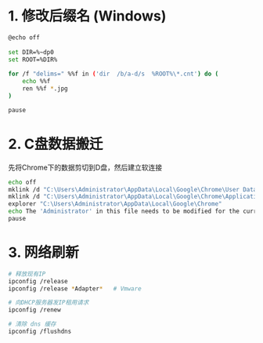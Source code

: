 # 1. 修改后缀名 (Windows)

```bash
@echo off
 
set DIR=%~dp0
set ROOT=%DIR%
 
for /f "delims=" %%f in ('dir  /b/a-d/s  %ROOT%\*.cnt') do (
	echo %%f
	ren %%f *.jpg
)

pause
```



# 2. C盘数据搬迁

先将Chrome下的数据剪切到D盘，然后建立软连接

```bash
echo off
mklink /d "C:\Users\Administrator\AppData\Local\Google\Chrome\User Data" "D:\Program Files\Chrome\User Data"
mklink /d "C:\Users\Administrator\AppData\Local\Google\Chrome\Application" "D:\Program Files\Chrome\Application"
explorer "C:\Users\Administrator\AppData\Local\Google\Chrome"
echo The 'Administrator' in this file needs to be modified for the current user
pause
```



# 3. 网络刷新

```bash
# 释放现有IP
ipconfig /release
ipconfig /release *Adapter*   # Vmware

# 向DHCP服务器发IP租用请求
ipconfig /renew

# 清除 dns 缓存
ipconfig /flushdns
```

